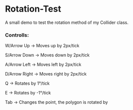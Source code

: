 # Rotation-Test
A small demo to test the rotation method of my Collider class.

### Controlls:

  W/Arrow Up -> Moves up by 2px/tick

  S/Arrow Down -> Moves down by 2px/tick

  A/Arrow Left -> Moves left by 2px/tick

  D/Arrow Right -> Moves right by 2px/tick

  Q -> Rotates by 1°/tick
  
  E -> Rotates by -1°/tick

  Tab -> Changes the point, the polygon is rotated by
